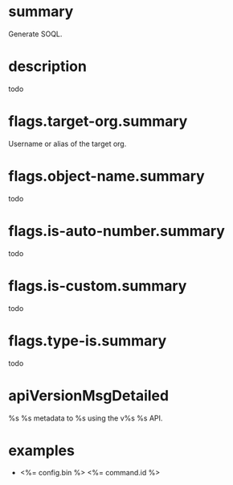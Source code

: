 # summary

Generate SOQL.

# description

todo

# flags.target-org.summary

Username or alias of the target org.

# flags.object-name.summary

todo

# flags.is-auto-number.summary

todo

# flags.is-custom.summary

todo

# flags.type-is.summary

todo

# apiVersionMsgDetailed

%s %s metadata to %s using the v%s %s API.

# examples

- <%= config.bin %> <%= command.id %>
